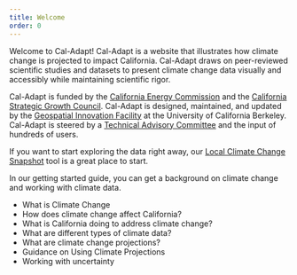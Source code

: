 ```yaml
---
title: Welcome
order: 0
---
```


Welcome to Cal-Adapt! Cal-Adapt is a website that illustrates how climate change is projected to impact California. Cal-Adapt draws on peer-reviewed scientific studies and datasets to present climate change data visually and accessibly while maintaining scientific rigor.

Cal-Adapt is funded by the [California Energy Commission](http://www.energy.ca.gov/) and the [California Strategic Growth Council](http://sgc.ca.gov/). Cal-Adapt is designed, maintained, and updated by the [Geospatial Innovation Facility](href="http://gif.berkeley.edu/) at the University of California Berkeley. Cal-Adapt is steered by a [Technical Advisory Committee](/about) and the input of hundreds of users.

If you want to start exploring the data right away, our [Local Climate Change Snapshot](/tools/local-climate-change-snapshot) tool is a great place to start.

In our getting started guide, you can get a background on climate change and working with climate data.
- What is Climate Change
- How does climate change affect California?
- What is California doing to address climate change?
- What are different types of climate data?
- What are climate change projections?
- Guidance on Using Climate Projections
- Working with uncertainty


